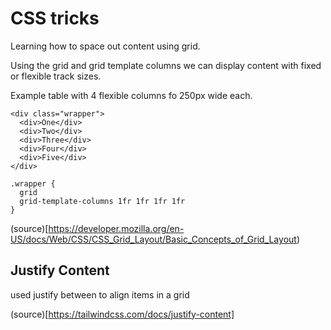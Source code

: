 # CSS tricks

Learning how to space out content using grid.

Using the grid and grid template columns we can display content with fixed or flexible track sizes. 


Example table with 4 flexible columns fo 250px wide each. 
```
<div class="wrapper">
  <div>One</div>
  <div>Two</div>
  <div>Three</div>
  <div>Four</div>
  <div>Five</div>
</div>

.wrapper {
  grid
  grid-template-columns 1fr 1fr 1fr 1fr
}
```

(source)[https://developer.mozilla.org/en-US/docs/Web/CSS/CSS_Grid_Layout/Basic_Concepts_of_Grid_Layout)


## Justify Content

used justify between to align items in a grid

(source)[https://tailwindcss.com/docs/justify-content]
